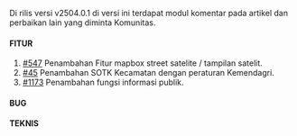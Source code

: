 Di rilis versi v2504.0.1 di versi ini terdapat modul komentar pada artikel dan perbaikan lain yang diminta Komunitas.

#### FITUR

1. [#547](https://github.com/OpenSID/OpenDK/issues/547) Penambahan Fitur mapbox street satelite / tampilan satelit.
2. [#45](https://github.com/OpenSID/OpenDK/issues/45) Penambahan SOTK Kecamatan dengan peraturan Kemendagri.
3. [#1173](https://github.com/OpenSID/OpenDK/issues/1173) Penambahan fungsi informasi publik.

#### BUG


#### TEKNIS

